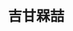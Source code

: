---
title: "吉甘槑喆"
description: "吉甘槑喆"
layout: shop
keywords:
  - 美食競賽
  - 台灣美食
  - 美食精選
datePublished: "2025-06-30"
dateModified: "2025-07-04"
city: "台北市"
district: "中山區"
address: "台北市中山區中山北路二段11巷7-2號"
phone: ""
geo: "25.052843290469205, 121.52377659404154"
google_map: "https://maps.app.goo.gl/cG5nNamC7RM6K5oR9"
footinder: "https://footinder.com.tw/%e5%8f%b0%e5%8c%97%e5%b8%82%e4%b8%ad%e5%b1%b1%e5%8d%80/362122/"
official: "https://www.facebook.com/mezetaipei"
award:
  - name: "500盤"
    year: "2024"
    entries:
      - dishes:
          - "慢燉雞湯蘿蔔"
          - "煎烤現流小卷/煙燻香草醬汁/優格茄子泥"

---